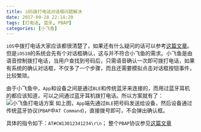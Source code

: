 ```yaml
---
title: iOS拨打电话对话框问题解决
date: 2017-09-28 22:14:20
tags: [打电话, 蓝牙, PBAP]
categories: [小飞鱼]
---
```


`iOS`中拨打电话大家应该都很清楚了，如果还有什么疑问的话可以参考[这篇文章](https://historyzhang.github.io/2014/09/05/iOS%E6%8B%A8%E6%89%93%E7%94%B5%E8%AF%9D/)。但是`iOS10`的系统会先有个对话框确认，这与并不符合小飞鱼的需求。小飞鱼是由语音控制拨打电话，当用户查找到号码后，只需语音确认一次即可拨打电话，如果有系统的确认对话框，不仅多了一个步骤，而且还需要模拟点击对话框按钮事件，比较繁琐。
<!--more-->
由于小飞鱼中，`App`和设备之间是通过`BLE`和传统蓝牙来连接的，而用过蓝牙耳机的都应该知道，可以之间通过蓝牙耳机拨打电话。所以方案就有了：
![小飞鱼打电话方案](http://upload-images.jianshu.io/upload_images/606479-40f070fe687c0735.png?imageMogr2/auto-orient/strip%7CimageView2/2/w/1240)
如上图，`App`端先通过`BLE`把号码发送给设备，然后设备通过传统蓝牙协议(`PBAP`中`AT Command`)，直接拨号即可，不会弹出确认框。

具体的指令如下：`AT#CW13012341234\r\n`；
整个`PBAP`协议参见[这篇文章](http://file.yizimg.com/440517/2015090120595853.pdf)
